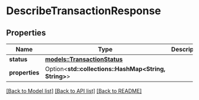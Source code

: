 # DescribeTransactionResponse

## Properties

Name | Type | Description | Notes
------------ | ------------- | ------------- | -------------
**status** | [**models::TransactionStatus**](TransactionStatus.md) |  | 
**properties** | Option<**std::collections::HashMap<String, String>**> |  | [optional]

[[Back to Model list]](../README.md#documentation-for-models) [[Back to API list]](../README.md#documentation-for-api-endpoints) [[Back to README]](../README.md)


